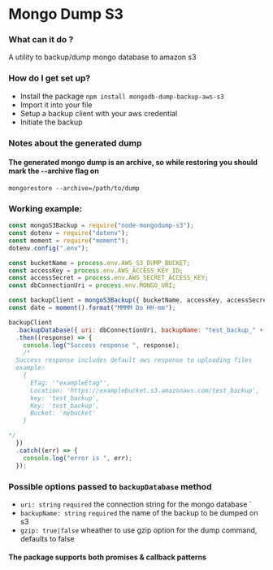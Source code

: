 # Mongo Dump S3

### What can it do ?

A utility to backup/dump mongo database to amazon s3

### How do I get set up?

- Install the package
  `npm install mongodb-dump-backup-aws-s3`
- Import it into your file
- Setup a backup client with your aws credential
- Initiate the backup

### Notes about the generated dump

#### The generated mongo dump is an archive, so while restoring you should mark the --archive flag on

`mongorestore --archive=/path/to/dump`

### Working example:

```js
const mongoS3Backup = require("node-mongodump-s3");
const dotenv = require("dotenv");
const moment = require("moment");
dotenv.config(".env");

const bucketName = process.env.AWS_S3_DUMP_BUCKET;
const accessKey = process.env.AWS_ACCESS_KEY_ID;
const accessSecret = process.env.AWS_SECRET_ACCESS_KEY;
const dbConnectionUri = process.env.MONGO_URI;

const backupClient = mongoS3Backup({ bucketName, accessKey, accessSecret });
const date = moment().format("MMMM Do HH-mm");

backupClient
  .backupDatabase({ uri: dbConnectionUri, backupName: "test_backup_" + date })
  .then((response) => {
    console.log("Success response ", response);
    /*
  Success response includes default aws response to uploading files
  example: 
    { 
      ETag: '"exampleEtag"',
      Location: 'https://examplebucket.s3.amazonaws.com/test_backup',
      key: 'test_backup',
      Key: 'test_backup',
      Bucket: 'mybucket' 
    }

*/
  })
  .catch((err) => {
    console.log("error is ", err);
  });
```

### Possible options passed to `backupDatabase` method

- `uri: string` `required` the connection string for the mongo database `
- `backupName: string` `required` the name of the backup to be dumped on s3
- `gzip: true|false` wheather to use gzip option for the dump command, defaults to false

#### The package supports both promises & callback patterns
